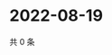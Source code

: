 # 2022-08-19

共 0 条

<!-- BEGIN WEIBO -->
<!-- 最后更新时间 Fri Aug 19 2022 18:20:58 GMT+0800 (China Standard Time) -->

<!-- END WEIBO -->
